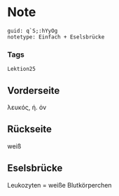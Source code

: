 # Note
```
guid: q`S;:hYyOg
notetype: Einfach + Eselsbrücke
```

### Tags
```
Lektion25
```

## Vorderseite
λευκός, ή. όν

## Rückseite
weiß

## Eselsbrücke
Leukozyten = weiße Blutkörperchen
